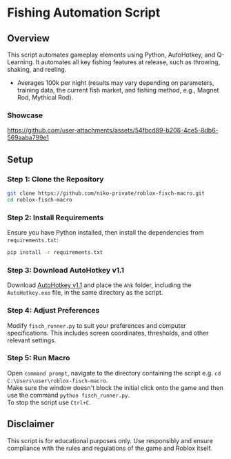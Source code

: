 # Fishing Automation Script

## Overview

This script automates gameplay elements using Python, AutoHotkey, and Q-Learning. It automates all key fishing features at release, such as throwing, shaking, and reeling.

 - Averages 100k per night (results may vary depending on parameters, training data, the current fish market, and fishing method, e.g., Magnet Rod, Mythical Rod).

### Showcase
https://github.com/user-attachments/assets/54fbcd89-b206-4ce5-8db6-569aaba799e1


## Setup

### Step 1: Clone the Repository

```bash
git clone https://github.com/niko-private/roblox-fisch-macro.git
cd roblox-fisch-macro
```

### Step 2: Install Requirements

Ensure you have Python installed, then install the dependencies from `requirements.txt`:

```bash
pip install -r requirements.txt
```

### Step 3: Download AutoHotkey v1.1

Download [AutoHotkey v1.1](https://www.autohotkey.com/) and place the `Ahk` folder, including the `AutoHotkey.exe` file, in the same directory as the script.

### Step 4: Adjust Preferences

Modify `fisch_runner.py` to suit your preferences and computer specifications. This includes screen coordinates, thresholds, and other relevant settings.

### Step 5: Run Macro

Open `command prompt`, navigate to the directory containing the script e.g. `cd C:\Users\user\roblox-fisch-macro`.  
Make sure the window doesn't block the initial click onto the game and then use the command `python fisch_runner.py`.  
To stop the script use `Ctrl+C`.

## Disclaimer

This script is for educational purposes only. Use responsibly and ensure compliance with the rules and regulations of the game and Roblox itself.

